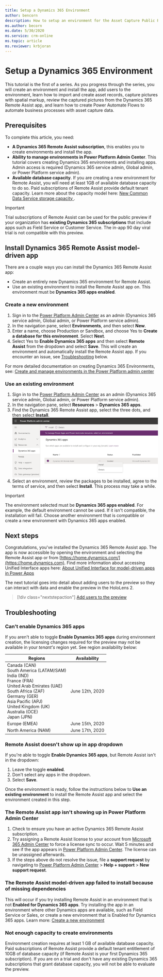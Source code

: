 ```yaml
---
title: Setup a Dynamics 365 Environment
author: bencorn
description: How to setup an environment for the Asset Capture Public Preview
ms.author: becorn
ms.date: 5/30/2020
ms.service: crm-online
ms.topic: article
ms.reviewer: krbjoran
---
```

# Setup a Dynamics 365 Environment

This tutorial is the first of a series. As you progress through the series, you will create an environment and install the app, add users to the environment, learn how to import and create asset records, capture pictures with spatial markup, review the captured pictures from the Dynamics 365 Remote Assist app, and learn how to create Power Automate Flows to automate business processes with asset capture data.

## Prerequisites

To complete this article, you need:

- **A Dynamics 365 Remote Assist subscription**, this enables you to create environments and install the app.
- **Ability to manage environments in Power Platform Admin Center**. This tutorial covers creating Dynamics 365 environments and installing apps. Admin access is required (Dynamics 365 service admin, Global admin, or Power Platform service admin).
- **Available database capacity**. If you are creating a new environment for Remote Assist, you will need at least 1GB of available database capacity to do so. Paid subscriptions of Remote Assist provide default tenant capacity. Learn more about the capacity model here: [New Common Data Service storage capacity
](https://docs.microsoft.com/power-platform/admin/capacity-storage).

> [!IMPORTANT]
> Trial subscriptions of Remote Assist can be used for the public preview if your organization has **existing Dynamics 365 subscriptions** that include apps such as Field Service or Customer Service. The in-app 90 day viral trial is not compatible with this preview.

## Install Dynamics 365 Remote Assist model-driven app

There are a couple ways you can install the Dynamics 365 Remote Assist app:

- Create an entirely new Dynamics 365 environment for Remote Assist.
- Use an existing environment to install the Remote Assist app on. This environment must be **Dynamics 365 apps enabled**.

### Create a new environment

1. Sign in to the [Power Platform Admin Center](https://admin.powerplatform.com) as an admin (Dynamics 365 service admin, Global admin, or Power Platform service admin).
2. In the navigation pane, select **Environments**, and then select **New**.
3. Enter a name, choose Production or Sandbox, and choose Yes to **Create a database for this environment**. Select **Next**.
4. Select Yes to **Enable Dynamics 365 apps** and then select **Remote Assist** from the dropdown and select **Save**. This will create an environment and automatically install the Remote Assist app. If you encounter an issue, see [Troubleshooting](#troubleshooting) below.

For more detailed documentation on creating Dynamics 365 Environments, see: [Create and manage environments in the Power Platform admin center](https://docs.microsoft.com/power-platform/admin/create-environment#create-an-environment-in-the-power-platform-admin-center)

### Use an existing environment

1. Sign in to the [Power Platform Admin Center](https://admin.powerplatform.com) as an admin (Dynamics 365 service admin, Global admin, or Power Platform service admin).
2. In the navigation pane, select **Resources** > **Dynamics 365 apps**.
3. Find the Dynamics 365 Remote Assist app, select the three dots, and then select **Install**.
![Screenshot of Power Platform Admin Center.](./media/AC_PPAC_InstallApp.png "Admin Portal")
4. Select an environment, review the packages to be installed, agree to the terms of service, and then select **Install**. This process may take a while.

> [!IMPORTANT]
> The environment selected must be **Dynamics 365 apps enabled**. For example, the default environment cannot be used. If it isn't compatible, the installation will fail. Choose another environment that is compatible or create a new environment with Dynamics 365 apps enabled.

## Next steps

Congratulations, you've installed the Dynamics 365 Remote Assist app. The app is now accessible by opening the environment and selecting the Remote Assist app or from [https://home.dynamics.com/](https://home.dynamics.com). Find more information about accessing Unified Interface apps here: [About Unified Interface for model-driven apps in Power Apps](https://docs.microsoft.com/power-platform/admin/about-unified-interface)

The next tutorial goes into detail about adding users to the preview so they can interact with data and enable the preview in the HoloLens 2.

> [!div class="nextstepaction"]
> [Add users to the preview](./asset-capture-add-users.md)

## Troubleshooting

### Can't enable Dynamics 365 apps

If you aren't able to toggle **Enable Dynamics 365 apps** during environment creation, the licensing changes required for the preview may not be available in your *tenant's* region yet. See region availability below:

|Regions|Availability|
|-----|-----|
|Canada (CAN) </br> South America (LATAM/SAM) </br>India (IND) </br> France (FRA) </br> United Arab Emirates (UAE) </br> South Africa (ZAF) </br> Germany (GER) </br> Asia Pacific (APJ) </br> United Kingdom (UK) </br> Australia (OCE) </br> Japan (JPN) </br> | June 12th, 2020|
| Europe (EMEA) | June 15th, 2020|
| North America (NAM) | June 17th, 2020|

### Remote Assist doesn't show up in app dropdown

If you're able to toggle **Enable Dynamics 365 apps**, but Remote Assist isn't in the dropdown:

1. Leave the toggle **enabled**.
2. Don't select any apps in the dropdown.
3. Select **Save**.

Once the environment is ready, follow the instructions below to **Use an existing environment** to install the Remote Assist app and select the environment created in this step.

### The Remote Assist app isn't showing up in Power Platform Admin Center

1. Check to ensure you have an active Dynamics 365 Remote Assist subscription.
2. Try assigning a Remote Assist license to your account from [Microsoft 365 Admin Center](https://admin.microsoft.com) to force a license sync to occur. Wait 5 minutes and see if the app appears in [Power Platform Admin Center](https://admin.powerplatform.com). The license can be unassigned afterwards.
3. If the steps above do not resolve the issue, file a **support request** by navigating to [Power Platform Admin Center](https://admin.powerplatform.com) > **Help + support** > **New support request**.

### The Remote Assist model-driven app failed to install because of missing dependencies

This will occur if you try installing Remote Assist in an environment that is not **Enabled for Dynamics 365 apps**. Try installing the app in an environment where other Dynamics apps are available, such as Field Service or Sales, or create a new environment that is Enabled for Dynamics 365 apps. Learn more: [Create a new environment](./asset-capture-setup-environment.md#install-dynamics-365-remote-assist-model-driven-app)

### Not enough capacity to create environments

Environment creation requires at least 1 GB of available database capacity. Paid subscriptions of Remote Assist provide a default tenant entitlement of 10GB of database capacity (if Remote Assist is your first Dynamics 365 subscription). If you are on a trial and don't have any existing Dynamics 365 subscriptions that grant database capacity, you will not be able to evaluate the preview.
